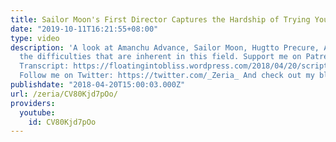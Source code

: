 ```yaml
---
title: Sailor Moon's First Director Captures the Hardship of Trying Your Best
date: "2019-10-11T16:21:55+08:00"
type: video
description: 'A look at Amanchu Advance, Sailor Moon, Hugtto Precure, Anitube, and
  the difficulties that are inherent in this field. Support me on Patreon: https://www.patreon.com/Zeria
  Transcript: https://floatingintobliss.wordpress.com/2018/04/20/script-sailor-moons-first-director-captures-the-hardship-of-trying-your-best/
  Follow me on Twitter: https://twitter.com/_Zeria_ And check out my blog: https://floatingintobliss.wordpress.com/'
publishdate: "2018-04-20T15:00:03.000Z"
url: /zeria/CV80Kjd7pOo/
providers:
  youtube:
    id: CV80Kjd7pOo
---
```

